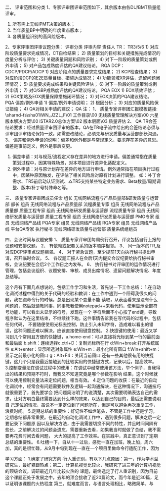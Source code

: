 

二、	评审范围和分类
1、专家评审团评审范围如下，其余版本由各DU/BMT质量组评审。 
1)	所有需上无线IPMT决策的版本；
2)	当年质量BP中明确的年度重点版本；
3)	各质量组识别的高风险版本。

2、专家评审团评审议题分类：
评审分类	评审内容	                责任人
TR：
TR3/5/6	1)	对应阶段质量要求完成情况，CT自检结果；
2)	质量策划的目标和关键措施完成情况的度量分析与评估；
3)	关键质量问题和风险识别；
4)	对下一阶段的质量策划或例外申请；
5)	对产品包成熟度评估的QA建议结论。	RQA
DCP：CDCP/PDCP/ADCP	1)	对应阶段点的质量要求完成结果；
2)	KCP检查结果；
3)	对应阶段DCP的E2E质量目标、措施达成情况；
4)	功能领域XR评估，遗留问题闭环情况；
5)	质量要求完成结果和关键风险评估；
6)	对下一阶段的质量策划或例外申请；
7)	对O/SBP成熟度评估的QA建议结论。	PQA
EOX	1)	EOX绩效评估；
2)	EOX策略及EOX质量保障措施闭环情况；
3)	对EOX决策的PQA建议结论。	PQA
偏差/例外申请	1)	偏差/例外申请说明；
2)	根因分析；
3)	对应的质量风险保证措施；
4)	QA对相关申请的建议；	QA
注：
1、	质量专家评审团汇报模板链接: \\sharnd-fs\sha01\WN_JZZL_F\01 工作目录\00 无线质量管理解决方案\00 六星版本解决方案\00 iSTAR2.0总体方案\02 版本层面\03 质量评估
2、	QA TR会签结论要求：经过质量评审团评审的版本，QA在TR电子流中给出的会签结论必须与评审团评审结论保持一致，如需更改结论，必须先与研发质量与运营部部长沟通。
3、	偏差和例外申请的说明：偏差和例外都是与常规定义、要求存在差异的意思。偏差是事前定义，例外是事后变更。
1)	偏差申请：对与规范/流程定义存在差异的地方进行申请。偏差通常指在质量策划过程中，因某特殊场景，对本项目进行差异化适配定义。
2)	例外申请：对与原计划存在差异的地方进行申请。例外通常指在项目执行过程中，因某种原因触发，在评估了相关风险后对原有计划进行调整。
如：补丁合需求、TR5前启动认证测试、△TR5支持某些特定业务需求、Beta数量/周期调整、版本/补丁号特殊命名等。

三、	质量专家评审团成员任命
组长       无线网络流程与产品质量部&研发质量与运营部 部长
组员       无线网络流程与产品质量部  					流程质量专家
组员       无线网络流程与产品质量部  					质量工程专家
组员       无线网络研发质量与运营部  					流程质量专家
组员       无线网络研发质量与运营部 					质量工程专家
组员       无线网络研发质量与运营部  					PMO专家
组员       无线网络产品线            					PQA专家
组员       无线网络产品线            					RQA专家
组员       无线网络产品线            					平台QA专家
执行秘书   无线网络研发质量与运营部  					质量系统组组员

四、会议时间与议题安排
1、	质量专家评审团每周例行召开，评议包括自行上报的议题和安排议题。
2、	有依赖或配套关系的版本顺序相邻。
3、	同一版本的TR,及对应DCP评审点议题相邻。
4、	对于紧急议题，至少提前1天向执行秘书提出申请，召开临时会议。
5、	各议题汇报人在会后1天内提交会议纪要给执行秘书审核，会议纪要在会后2个工作日之内发布。
6、	执行秘书对评审团的运作情况进行管理，包括会议组织、议题安排、审核、成员出席情况、遗留问题解决情况、年度总结等。




这个月有下面几点想说的，包括工作学习和生活，首先说一下工作总结：
1.在自动化调试过程中得到的关于代码的经验和教训：在工作中遇到一个阻碍我很久的问题，我在跑命令行的时候，总是出现某个变量不能
读取，从表面看来是没有什么问题的，然后就请教同事，同事教我使用notepad++来看代码，使用显示全部符号功能，可以看出未显示的符号，发现在一个
字符后面不小心按了end键，导致程序默认为在这里结束，不继续往下跑。这件事情告诉我在写代码的过程中，包括任何代码，
不要随便使用光标去控制，防止引入未知字符，造成难以看出的错误，这种问题还难以解决，应该直接使用键盘控制。
2.快捷键的使用：最近又学习到几个常用且方便的快捷键，a.home-end：可以直接将光标到某一行的最前面和最后面 b.shift：连续选择c.ctrl+D：复制光标所在行
d:Win+break:打开系统属性 e:Alt+enter：显示所选对象属性  e:Win+m：最小化所有窗口 f:Win+shift+m：显示之前最小化的窗口 
g：Alt+F4：关闭当前窗口    还有一些其他很有用的快捷键，这几个只是我最近接触到的比较实用的快捷键方式，记录以后，提高效率。
3.控制变量法在调试过程中的使用：在调试中经常使用该方法，举个例子，当我得出的结果和预期不符时，而我又不知道究竟是哪个参数在影响
结果，这个时候就可以使用控制变量法来定位问题，相当有效。
4.定位问题的收获：在最近的自动化调试中，经常会有问题需要软件及逻辑一起沟通解决，在这种情况下，沟通技巧就很重要了，首先要学会
把问题简洁明了的说清楚，其次需要明确表达自己的需求，让对方明白最终需要达到什么样的效果，以达到自己的目的，最后还需要说明自
己定位的情况，虽说不一定定位到了问题所在，但是可以避免再次重复工作，浪费时间。
5.定期总结的重要性：好记性不如烂笔头，不管是工作中还是学习，定期总结都非常重要。在最近的自动化调试工作中，遇到很多问题，解决之后一定要记录下问题原
因以及解决方法，由于我需要切换不同的特性，并且时间间隔有些长，之前解决过的问题会遗忘，需要重新去看，如果我当时就做了总结，我不需要再花费时间去看问题，
大大的提高了工作效率。在实践中，真正意识到了定期总结的重要性。
6.吐槽一下，自从十一过后，感觉一直在加班，晚上加，周六加，真的是很忙碌，从9月中旬到现在一直在一个项目里做命令行适配工作，因为

学习方面：
1.确定了研究方向-行人重识别，有以下几点原因：第一，作为学术型研究生，最好紧跟热点；第二，计算机视觉比较火，我研究了进三年的计算机视觉的顶级会议，调研最近几年比较火热的
课题，最终选定了行人重识别，因为目前这个课题正处于发展之中，去年的顶会接收了近20篇论文，而今年是近30篇，足以证明该课题的火热程度
第三，就难度而言，与语言处理相比，略微简单，与

